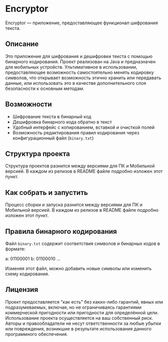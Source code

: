 # Encryptor

Encryptor — приложение, предоставляющее функционал шифрования текста.

## Описание

Это приложение для шифрования и дешифровки текста с помощью бинарного кодирования.
Проект реализован на Java и предназначен для мобильных устройств.
Ультимативное в использовании, предоставляющее возможность самостоятельно менять кодировку символов, что открывает возможность этично хранить или передавать данные, или использовать это в качестве дополнительного слоя безопасности к основным методам.

## Возможности

- Шифрование текста в бинарный код  
- Дешифровка бинарного кода обратно в текст  
- Удобный интерфейс с копированием, вставкой и очисткой полей  
- Возможность редактирования правил кодирования через конфигурационный файл (`binary.txt`)

## Структура проекта

Структура проектов разнится между версиями для ПК и Мобильной версией.
В каждом из релизов в README файле подробно изложен этот пункт.

## Как собрать и запустить

Процесс сборки и запуска разнится между версиями для ПК и Мобильной версией.
В каждом из релизов в README файле подробно изложен этот пункт.

## Правила бинарного кодирования

Файл `binary.txt` содержит соответствия символов и бинарных кодов в формате:

a: 01100001
b: 01100010
...

Изменяя этот файл, можно добавить новые символы или изменить схему кодирования.

## Лицензия

Проект предоставляется "как есть" без каких-либо гарантий, явных или подразумеваемых, включая, но не ограничиваясь гарантиями коммерческой пригодности или пригодности для определённой цели.
Использование проекта осуществляется на ваш собственный риск. Авторы и правообладатели не несут ответственности за любые убытки или повреждения, возникшие в результате использования данного программного обеспечения.

